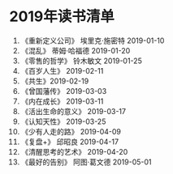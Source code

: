 # 2019年读书清单
1.  《重新定义公司》     埃里克·施密特              2019-01-10  
2.  《混乱》            蒂姆·哈福德               2019-01-20  
3.  《零售的哲学》       铃木敏文                  2019-01-25  
4.  《百岁人生》 2019-02-11
5.  《共生》2019-02-19
6.  《曾国藩传》  2019-03-03
7.  《内在成长》  2019-03-11
8.  《活出生命的意义》 2019-03-17
9.  《认知天性》 2019-03-25
10. 《少有人走的路》 2019-04-09  
11. 《复盘+》           邱昭良  2019-04-17  
12. 《清醒思考的艺术》 2019-04-20 
13. 《最好的告别》       阿图·葛文德  2019-05-01  

